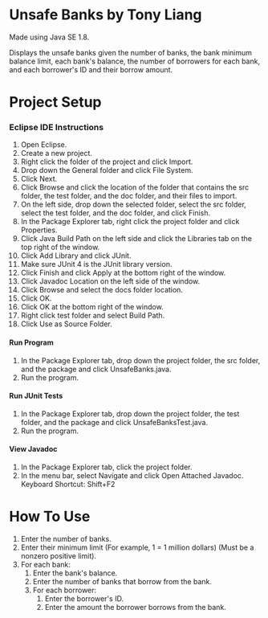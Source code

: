 # Unsafe Banks by Tony Liang

Made using Java SE 1.8.

Displays the unsafe banks given the number of banks, the bank minimum balance limit, each bank's balance, the number of borrowers for each bank, and each borrower's ID and their borrow amount.

# Project Setup

### Eclipse IDE Instructions
1. Open Eclipse.
2. Create a new project.
3. Right click the folder of the project and click Import.
4. Drop down the General folder and click File System.
5. Click Next.
6. Click Browse and click the location of the folder that contains the src folder, the test folder, and the doc folder, and their files to import.
7. On the left side, drop down the selected folder, select the src folder, select the test folder, and the doc folder, and click Finish.
8. In the Package Explorer tab, right click the project folder and click Properties.
9. Click Java Build Path on the left side and click the Libraries tab on the top right of the window.
10. Click Add Library and click JUnit.
11. Make sure JUnit 4 is the JUnit library version.
12. Click Finish and click Apply at the bottom right of the window.
13. Click Javadoc Location on the left side of the window.
14. Click Browse and select the docs folder location.
15. Click OK.
16. Click OK at the bottom right of the window.
17. Right click test folder and select Build Path.
18. Click Use as Source Folder.

#### Run Program
1. In the Package Explorer tab, drop down the project folder, the src folder, and the package and click UnsafeBanks.java.
2. Run the program.

#### Run JUnit Tests
1. In the Package Explorer tab, drop down the project folder, the test folder, and the package and click UnsafeBanksTest.java.
2. Run the program.

#### View Javadoc
1. In the Package Explorer tab, click the project folder.
2. In the menu bar, select Navigate and click Open Attached Javadoc. Keyboard Shortcut: Shift+F2

# How To Use
1. Enter the number of banks.
2. Enter their minimum limit (For example, 1 = 1 million dollars) (Must be a nonzero positive limit).
3. For each bank:
	1. Enter the bank's balance.
	2. Enter the number of banks that borrow from the bank.
	3. For each borrower:
		1. Enter the borrower's ID.
		2. Enter the amount the borrower borrows from the bank.